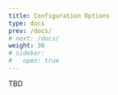 ```yaml
---
title: Configuration Options
type: docs
prev: /docs/
# next: /docs/
weight: 30
# sidebar:
#   open: true
---
```


TBD
